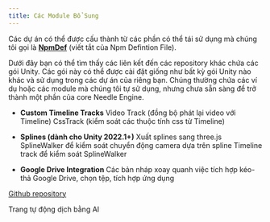 ```yaml
---
title: Các Module Bổ Sung
---
```


Các dự án có thể được cấu thành từ các phần có thể tái sử dụng mà chúng tôi gọi là [**NpmDef**](./project-structure.md#npm-definition-files) (viết tắt của Npm Defintion File).

Dưới đây bạn có thể tìm thấy các liên kết đến các repository khác chứa các gói Unity. Các gói này có thể được cài đặt giống như bất kỳ gói Unity nào khác và sử dụng trong các dự án của riêng bạn. Chúng thường chứa các ví dụ hoặc các module mà chúng tôi tự sử dụng, nhưng chưa sẵn sàng để trở thành một phần của core Needle Engine.


   - **Custom Timeline Tracks**
     Video Track (đồng bộ phát lại video với Timeline)
     CssTrack (kiểm soát các thuộc tính css từ Timeline)

   - **Splines (dành cho Unity 2022.1+)**
     Xuất splines sang three.js
     SplineWalker để kiểm soát chuyển động camera dựa trên spline
     Timeline track để kiểm soát SplineWalker

   - **Google Drive Integration**
     Các bản nháp xoay quanh việc tích hợp kéo-thả Google Drive, chọn tệp, tích hợp ứng dụng


[Github repository](https://github.com/needle-tools/needle-engine-modules)


Trang tự động dịch bằng AI